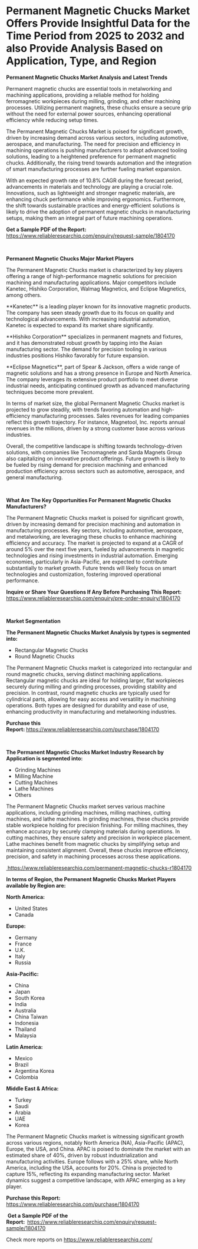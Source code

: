 <p><h1>Permanent Magnetic Chucks Market Offers Provide Insightful Data for the Time Period from 2025 to 2032 and also Provide Analysis Based on Application, Type, and Region</h1></p><p><strong>Permanent Magnetic Chucks Market Analysis and Latest Trends</strong></p>
<p><p>Permanent magnetic chucks are essential tools in metalworking and machining applications, providing a reliable method for holding ferromagnetic workpieces during milling, grinding, and other machining processes. Utilizing permanent magnets, these chucks ensure a secure grip without the need for external power sources, enhancing operational efficiency while reducing setup times.</p><p>The Permanent Magnetic Chucks Market is poised for significant growth, driven by increasing demand across various sectors, including automotive, aerospace, and manufacturing. The need for precision and efficiency in machining operations is pushing manufacturers to adopt advanced tooling solutions, leading to a heightened preference for permanent magnetic chucks. Additionally, the rising trend towards automation and the integration of smart manufacturing processes are further fueling market expansion.</p><p>With an expected growth rate of 10.8% CAGR during the forecast period, advancements in materials and technology are playing a crucial role. Innovations, such as lightweight and stronger magnetic materials, are enhancing chuck performance while improving ergonomics. Furthermore, the shift towards sustainable practices and energy-efficient solutions is likely to drive the adoption of permanent magnetic chucks in manufacturing setups, making them an integral part of future machining operations.</p></p>
<p><strong>Get a Sample PDF of the Report:&nbsp;</strong> <a href="https://www.reliableresearchiq.com/enquiry/request-sample/1804170?utm_campaign=3099&utm_medium=2&utm_source=Github&utm_content=ia&utm_term=10042025&utm_id=permanent-magnetic-chucks">https://www.reliableresearchiq.com/enquiry/request-sample/1804170</a></p>
<p>&nbsp;</p>
<p><strong>Permanent Magnetic Chucks Major Market Players</strong></p>
<p><p>The Permanent Magnetic Chucks market is characterized by key players offering a range of high-performance magnetic solutions for precision machining and manufacturing applications. Major competitors include Kanetec, Hishiko Corporation, Walmag Magnetics, and Eclipse Magnetics, among others.</p><p>**Kanetec** is a leading player known for its innovative magnetic products. The company has seen steady growth due to its focus on quality and technological advancements. With increasing industrial automation, Kanetec is expected to expand its market share significantly.</p><p>**Hishiko Corporation** specializes in permanent magnets and fixtures, and it has demonstrated robust growth by tapping into the Asian manufacturing sector. The demand for precision tooling in various industries positions Hishiko favorably for future expansion.</p><p>**Eclipse Magnetics**, part of Spear & Jackson, offers a wide range of magnetic solutions and has a strong presence in Europe and North America. The company leverages its extensive product portfolio to meet diverse industrial needs, anticipating continued growth as advanced manufacturing techniques become more prevalent.</p><p>In terms of market size, the global Permanent Magnetic Chucks market is projected to grow steadily, with trends favoring automation and high-efficiency manufacturing processes. Sales revenues for leading companies reflect this growth trajectory. For instance, Magnetool, Inc. reports annual revenues in the millions, driven by a strong customer base across various industries.</p><p>Overall, the competitive landscape is shifting towards technology-driven solutions, with companies like Tecnomagnete and Sarda Magnets Group also capitalizing on innovative product offerings. Future growth is likely to be fueled by rising demand for precision machining and enhanced production efficiency across sectors such as automotive, aerospace, and general manufacturing.</p></p>
<p>&nbsp;</p>
<p><strong>What Are The Key Opportunities For Permanent Magnetic Chucks Manufacturers?</strong></p>
<p><p>The Permanent Magnetic Chucks market is poised for significant growth, driven by increasing demand for precision machining and automation in manufacturing processes. Key sectors, including automotive, aerospace, and metalworking, are leveraging these chucks to enhance machining efficiency and accuracy. The market is projected to expand at a CAGR of around 5% over the next five years, fueled by advancements in magnetic technologies and rising investments in industrial automation. Emerging economies, particularly in Asia-Pacific, are expected to contribute substantially to market growth. Future trends will likely focus on smart technologies and customization, fostering improved operational performance.</p></p>
<p><strong>Inquire or Share Your Questions If Any Before Purchasing This Report:</strong> <a href="https://www.reliableresearchiq.com/enquiry/pre-order-enquiry/1804170?utm_campaign=3099&utm_medium=2&utm_source=Github&utm_content=ia&utm_term=10042025&utm_id=permanent-magnetic-chucks">https://www.reliableresearchiq.com/enquiry/pre-order-enquiry/1804170</a></p>
<p>&nbsp;</p>
<p><strong>Market Segmentation</strong></p>
<p><strong>The Permanent Magnetic Chucks Market Analysis by types is segmented into:</strong></p>
<p><ul><li>Rectangular Magnetic Chucks</li><li>Round Magnetic Chucks</li></ul></p>
<p><p>The Permanent Magnetic Chucks market is categorized into rectangular and round magnetic chucks, serving distinct machining applications. Rectangular magnetic chucks are ideal for holding larger, flat workpieces securely during milling and grinding processes, providing stability and precision. In contrast, round magnetic chucks are typically used for cylindrical parts, allowing for easy access and versatility in machining operations. Both types are designed for durability and ease of use, enhancing productivity in manufacturing and metalworking industries.</p></p>
<p><strong>Purchase this Report:&nbsp;</strong><a href="https://www.reliableresearchiq.com/purchase/1804170?utm_campaign=3099&utm_medium=2&utm_source=Github&utm_content=ia&utm_term=10042025&utm_id=permanent-magnetic-chucks">https://www.reliableresearchiq.com/purchase/1804170</a></p>
<p>&nbsp;</p>
<p><strong>The Permanent Magnetic Chucks Market Industry Research by Application is segmented into:</strong></p>
<p><ul><li>Grinding Machines</li><li>Milling Machine</li><li>Cutting Machines</li><li>Lathe Machines</li><li>Others</li></ul></p>
<p><p>The Permanent Magnetic Chucks market serves various machine applications, including grinding machines, milling machines, cutting machines, and lathe machines. In grinding machines, these chucks provide stable workpiece holding for precision finishing. For milling machines, they enhance accuracy by securely clamping materials during operations. In cutting machines, they ensure safety and precision in workpiece placement. Lathe machines benefit from magnetic chucks by simplifying setup and maintaining consistent alignment. Overall, these chucks improve efficiency, precision, and safety in machining processes across these applications.</p></p>
<p><a href="https://www.reliableresearchiq.com/permanent-magnetic-chucks-r1804170?utm_campaign=3099&utm_medium=2&utm_source=Github&utm_content=ia&utm_term=10042025&utm_id=permanent-magnetic-chucks">&nbsp;https://www.reliableresearchiq.com/permanent-magnetic-chucks-r1804170</a></p>
<p><strong>In terms of Region, the Permanent Magnetic Chucks Market Players available by Region are:</strong></p>
<p>
    <p> <strong> North America: </strong>
        <ul>
            <li>United States</li>
            <li>Canada</li>
        </ul>
        </p> 
    <p> <strong> Europe: </strong>
        <ul>
            <li>Germany</li>
            <li>France</li>
            <li>U.K.</li>
            <li>Italy</li>
            <li>Russia</li>
        </ul>
        </p> 
    <p> <strong> Asia-Pacific: </strong>
        <ul>
            <li>China</li>
            <li>Japan</li>
            <li>South Korea</li>
            <li>India</li>
            <li>Australia</li>
            <li>China Taiwan</li>
            <li>Indonesia</li>
            <li>Thailand</li>
            <li>Malaysia</li>
        </ul>
        </p> 
    <p> <strong> Latin America: </strong>
        <ul>
            <li>Mexico</li>
            <li>Brazil</li>
            <li>Argentina Korea</li>
            <li>Colombia</li>
        </ul>
        </p> 
    <p> <strong> Middle East & Africa: </strong>
        <ul>
            <li>Turkey</li>
            <li>Saudi</li>
            <li>Arabia</li>
            <li>UAE</li>
            <li>Korea</li>
        </ul>
    </p>
    </p>
<p><p>The Permanent Magnetic Chucks market is witnessing significant growth across various regions, notably North America (NA), Asia-Pacific (APAC), Europe, the USA, and China. APAC is poised to dominate the market with an estimated share of 40%, driven by robust industrialization and manufacturing activities. Europe follows with a 25% share, while North America, including the USA, accounts for 20%. China is projected to capture 15%, reflecting its expanding manufacturing sector. Market dynamics suggest a competitive landscape, with APAC emerging as a key player.</p></p>
<p><strong>Purchase this Report: </strong><a href="https://www.reliableresearchiq.com/purchase/1804170?utm_campaign=3099&utm_medium=2&utm_source=Github&utm_content=ia&utm_term=10042025&utm_id=permanent-magnetic-chucks">https://www.reliableresearchiq.com/purchase/1804170</a></p>
<p>&nbsp;<strong>Get a Sample PDF of the Report:&nbsp;&nbsp;</strong><a href="https://www.reliableresearchiq.com/enquiry/request-sample/1804170?utm_campaign=3099&utm_medium=2&utm_source=Github&utm_content=ia&utm_term=10042025&utm_id=permanent-magnetic-chucks">https://www.reliableresearchiq.com/enquiry/request-sample/1804170</a></p>
<p><strong></strong></p>
<p>Check more reports on <a href="https://www.reliableresearchiq.com/?utm_campaign=3099&utm_medium=2&utm_source=Github&utm_content=ia&utm_term=10042025&utm_id=permanent-magnetic-chucks">https://www.reliableresearchiq.com/</a></p>